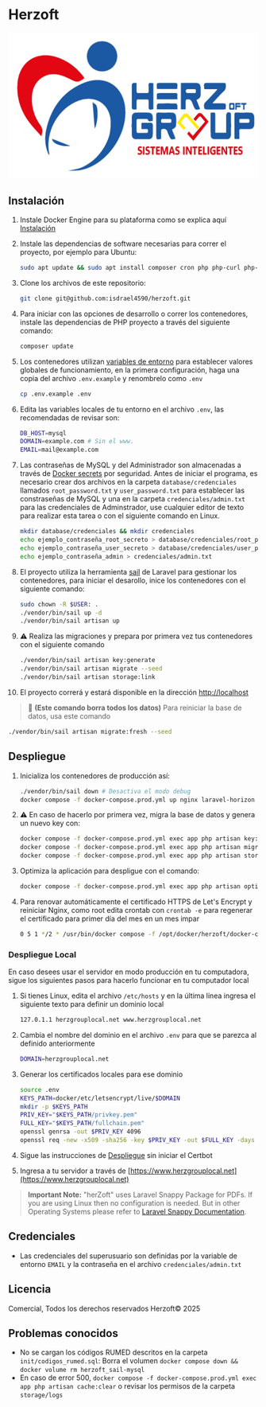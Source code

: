 # Herzoft

![Logo Herzoft](public/images/LOGOHERZ.jpg)

## Instalación

1. Instale Docker Engine para su plataforma como se explica aquí [Instalación](https://docs.docker.com/engine/install/)
2. Instale las dependencias de software necesarias para correr el proyecto, por ejemplo para Ubuntu:

   ```bash
   sudo apt update && sudo apt install composer cron php php-curl php-dom php-gd php-zip
   ```

3. Clone los archivos de este repositorio:

   ```bash
   git clone git@github.com:isdrael4590/herzoft.git
   ```

4. Para iniciar con las opciones de desarrollo o correr los contenedores, instale las dependencias de PHP proyecto a través del siguiente comando:

   ```bash
   composer update
   ```

5. Los contenedores utilizan [variables de entorno](https://docs.docker.com/compose/environment-variables/set-environment-variables/) para establecer valores globales de funcionamiento, en la primera configuración, haga una copia del archivo `.env.example` y renombrelo como `.env`

   ```bash
   cp .env.example .env
   ```

6. Edita las variables locales de tu entorno en el archivo `.env`, las recomendadas de revisar son:

   ```sh
   DB_HOST=mysql
   DOMAIN=example.com # Sin el www.
   EMAIL=mail@example.com
   ```

7. Las contraseñas de MySQL y del Administrador son almacenadas a través de [Docker secrets](`https://docs.docker.com/compose/use-secrets/`) por seguridad. Antes de iniciar el programa, es necesario crear dos archivos en la carpeta `database/credenciales` llamados `root_password.txt` y `user_password.txt` para establecer las constraseñas de MySQL y una en la carpeta `credenciales/admin.txt` para las credenciales de Adminstrador, use cualquier editor de texto para realizar esta tarea o con el siguiente comando en Linux.

   ```bash
   mkdir database/credenciales && mkdir credenciales
   echo ejemplo_contraseña_root_secreto > database/credenciales/root_password.txt
   echo ejemplo_contraseña_user_secreto > database/credenciales/user_password.txt
   echo ejemplo_contraseña_admin > credenciales/admin.txt
   ```

8. El proyecto utiliza la herramienta [sail](https://laravel.com/docs/8.x/sail) de Laravel para gestionar los contenedores, para iniciar el desarollo, inice los contenedores con el siguiente comando:

   ```bash
   sudo chown -R $USER: .
   ./vendor/bin/sail up -d
   ./vendor/bin/sail artisan up
   ```

9. ⚠️ Realiza las migraciones y prepara por primera vez tus contenedores con el siguiente comando

   ```bash
   ./vendor/bin/sail artisan key:generate
   ./vendor/bin/sail artisan migrate --seed
   ./vendor/bin/sail artisan storage:link
   ```

10. El proyecto correrá y estará disponible en la dirección [http://localhost](http://localhost)

> 🚨 **(Este comando borra todos los datos)** Para reiniciar la base de datos, usa este comando

```bash
./vendor/bin/sail artisan migrate:fresh --seed
```

## Despliegue

1. Inicializa los contenedores de producción así:

   ```bash
   ./vendor/bin/sail down # Desactiva el modo debug
   docker compose -f docker-compose.prod.yml up nginx laravel-horizon -d --build
   ```

2. ⚠️ En caso de hacerlo por primera vez, migra la base de datos y genera un nuevo key con:

   ```bash
   docker compose -f docker-compose.prod.yml exec app php artisan key:generate
   docker compose -f docker-compose.prod.yml exec app php artisan migrate --seed
   docker compose -f docker-compose.prod.yml exec app php artisan storage:link
   ```

3. Optimiza la aplicación para despligue con el comando:

   ```bash
   docker compose -f docker-compose.prod.yml exec app php artisan optimize
   ```

4. Para renovar automáticamente el certificado HTTPS de Let's Encrypt y reiniciar Nginx, como root edita crontab con `crontab -e` para regenerar el certificado para primer día del mes en un mes impar

   ```bash
   0 5 1 */2 * /usr/bin/docker compose -f /opt/docker/herzoft/docker-compose.prod.yml run --rm certbot && /usr/bin/docker compose -f /opt/docker/herzoft/docker-compose.prod.yml exec nginx nginx -s reload
   ```

### Despliegue Local

En caso desees usar el servidor en modo producción en tu computadora, sigue los siguientes pasos para hacerlo funcionar en tu computador local

1. Si tienes Linux, edita el archivo `/etc/hosts` y en la última línea ingresa el siguiente texto para definir un dominio local

   ```bash
   127.0.1.1 herzgrouplocal.net www.herzgrouplocal.net
   ```

2. Cambia el nombre del dominio en el archivo `.env` para que se parezca al definido anteriormente

   ```bash
   DOMAIN=herzgrouplocal.net
   ```

3. Generar los certificados locales para ese dominio

   ```bash
   source .env
   KEYS_PATH=docker/etc/letsencrypt/live/$DOMAIN
   mkdir -p $KEYS_PATH
   PRIV_KEY="$KEYS_PATH/privkey.pem"
   FULL_KEY="$KEYS_PATH/fullchain.pem"
   openssl genrsa -out $PRIV_KEY 4096
   openssl req -new -x509 -sha256 -key $PRIV_KEY -out $FULL_KEY -days 3650 -subj "/CN=herzgrouplocal.net"
   ```

4. Sigue las instrucciones de [Despliegue](#despliegue) sin iniciar el Certbot
5. Ingresa a tu servidor a través de [https://www.herzgrouplocal.net](https://www.herzgrouplocal.net)

> **Important Note:** "herZoft" uses Laravel Snappy Package for PDFs. If you are using Linux then no configuration is needed. But in other Operating Systems please refer to [Laravel Snappy Documentation](https://github.com/barryvdh/laravel-snappy).

## Credenciales

- Las credenciales del superusuario son definidas por la variable de entorno `EMAIL` y la contraseña en el archivo `credenciales/admin.txt`

## Licencia

Comercial, Todos los derechos reservados Herzoft© 2025

## Problemas conocidos

- No se cargan los códigos RUMED descritos en la carpeta `init/codigos_rumed.sql`: Borra el volumen `docker compose down && docker volume rm herzoft_sail-mysql`
- En caso de error 500, `docker compose -f docker-compose.prod.yml exec app php artisan cache:clear` o revisar los permisos de la carpeta `storage/logs`
